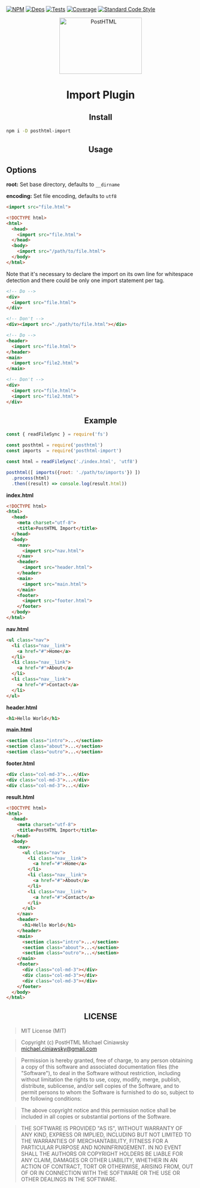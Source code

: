 [![NPM][npm]][npm-url]
[![Deps][deps]][deps-url]
[![Tests][travis]][travis-url]
[![Coverage][cover]][cover-url]
[![Standard Code Style][style]][style-url]

<div align="center">
  <img width="220" height="150" title="PostHTML" src="http://posthtml.github.io/posthtml/logo.svg">
  <h1>Import Plugin</h1>
</div>

<h2 align="center">Install</h2>

```bash
npm i -D posthtml-import
```

<h2 align="center">Usage</h2>

## Options

**root:** Set base directory, defaults to ```__dirname ```

**encoding:** Set file encoding, defaults to ``` utf8 ```

```html
<import src="file.html">
```

```html
<!DOCTYPE html>
<html>
  <head>
    <import src="file.html">
  </head>
  <body>
    <import src="/path/to/file.html">
  </body>
</html>
```

Note that it's necessary to declare the import on its own line for whitespace
detection and there could be only one import statement per tag.


```html
<!-- Do -->
<div>
  <import src="file.html">
</div>

<!-- Don't -->
<div><import src="./path/to/file.html"></div>
```

```html
<!-- Do -->
<header>
  <import src="file.html">
</header>
<main>
  <import src="file2.html">
</main>

<!-- Don't -->
<div>
  <import src="file.html">
  <import src="file2.html">
</div>
```

<h2 align="center">Example</h2>

```js
const { readFileSync } = require('fs')

const posthtml = require('posthtml')
const imports  = require('posthtml-import')

const html = readFileSync('./index.html', 'utf8')

posthtml([ imports({root: './path/to/imports'}) ])
  .process(html)
  .then((result) => console.log(result.html))
```

**index.html**

```html
<!DOCTYPE html>
<html>
  <head>
    <meta charset="utf-8">
    <title>PostHTML Import</title>
  </head>
  <body>
    <nav>
      <import src="nav.html">
    </nav>
    <header>
      <import src="header.html">
    </header>
    <main>
      <import src="main.html">
    </main>
    <footer>
      <import src="footer.html">
    </footer>
  </body>
</html>
```

**nav.html**
```html
<ul class="nav">
  <li class="nav__link">
    <a href="#">Home</a>
  </li>
  <li class="nav__link">
    <a href="#">About</a>
  </li>
  <li class="nav__link">
    <a href="#">Contact</a>
  </li>
</ul>
```

**header.html**
```html
<h1>Hello World</h1>
```

**main.html**
```html
<section class="intro">...</section>
<section class="about">...</section>
<section class="outro">...</section>
```

**footer.html**
```html
<div class="col-md-3">...</div>
<div class="col-md-3">...</div>
<div class="col-md-3">...</div>
```

**result.html**

```html
<!DOCTYPE html>
<html>
  <head>
    <meta charset="utf-8">
    <title>PostHTML Import</title>
  </head>
  <body>
    <nav>
      <ul class="nav">
        <li class="nav__link">
          <a href="#">Home</a>
        </li>
        <li class="nav__link">
          <a href="#">About</a>
        </li>
        <li class="nav__link">
          <a href="#">Contact</a>
        </li>
      </ul>
    </nav>
    <header>
      <h1>Hello World</h1>
    </header>
    <main>
      <section class="intro">...</section>
      <section class="about">...</section>
      <section class="outro">...</section>
    </main>
    <footer>
      <div class="col-md-3"></div>
      <div class="col-md-3"></div>
      <div class="col-md-3"></div>
    </footer>
  </body>
</html>
```

<h2 align="center">LICENSE</h2>

> MIT License (MIT)

> Copyright (c) PostHTML Michael Ciniawsky <michael.ciniawsky@gmail.com>

> Permission is hereby granted, free of charge, to any person obtaining a copy
of this software and associated documentation files (the "Software"), to deal
in the Software without restriction, including without limitation the rights
to use, copy, modify, merge, publish, distribute, sublicense, and/or sell
copies of the Software, and to permit persons to whom the Software is
furnished to do so, subject to the following conditions:

> The above copyright notice and this permission notice shall be included in all
copies or substantial portions of the Software.

> THE SOFTWARE IS PROVIDED "AS IS", WITHOUT WARRANTY OF ANY KIND, EXPRESS OR
IMPLIED, INCLUDING BUT NOT LIMITED TO THE WARRANTIES OF MERCHANTABILITY,
FITNESS FOR A PARTICULAR PURPOSE AND NONINFRINGEMENT. IN NO EVENT SHALL THE
AUTHORS OR COPYRIGHT HOLDERS BE LIABLE FOR ANY CLAIM, DAMAGES OR OTHER
LIABILITY, WHETHER IN AN ACTION OF CONTRACT, TORT OR OTHERWISE, ARISING FROM,
OUT OF OR IN CONNECTION WITH THE SOFTWARE OR THE USE OR OTHER DEALINGS IN THE
SOFTWARE.

[npm]: https://img.shields.io/npm/v/posthtml-import.svg
[npm-url]: https://npmjs.com/package/posthtml-import

[deps]: https://david-dm.org/posthtml/posthtml-import.svg
[deps-url]: https://david-dm.org/posthtml/posthtml-import

[style]: https://img.shields.io/badge/code%20style-standard-yellow.svg
[style-url]: http://standardjs.com/

[travis]: http://img.shields.io/travis/posthtml/posthtml-import.svg
[travis-url]: https://travis-ci.org/posthtml/posthtml-import

[cover]: https://coveralls.io/repos/github/posthtml/posthtml-import/badge.svg?branch=master
[cover-url]: https://coveralls.io/github/posthtml/posthtml-import?branch=master

